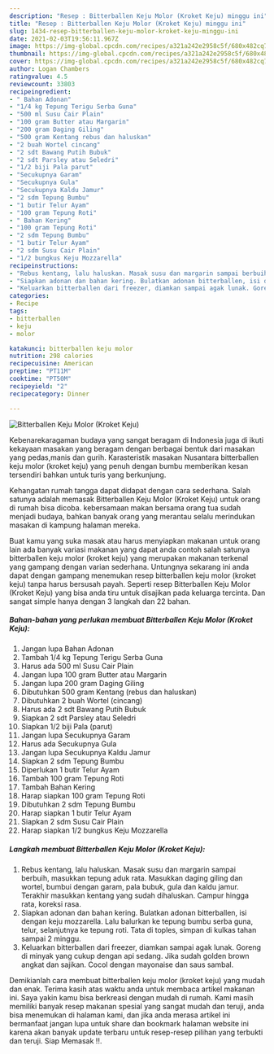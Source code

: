 ```yaml
---
description: "Resep : Bitterballen Keju Molor (Kroket Keju) minggu ini"
title: "Resep : Bitterballen Keju Molor (Kroket Keju) minggu ini"
slug: 1434-resep-bitterballen-keju-molor-kroket-keju-minggu-ini
date: 2021-02-03T19:56:11.967Z
image: https://img-global.cpcdn.com/recipes/a321a242e2958c5f/680x482cq70/bitterballen-keju-molor-kroket-keju-foto-resep-utama.jpg
thumbnail: https://img-global.cpcdn.com/recipes/a321a242e2958c5f/680x482cq70/bitterballen-keju-molor-kroket-keju-foto-resep-utama.jpg
cover: https://img-global.cpcdn.com/recipes/a321a242e2958c5f/680x482cq70/bitterballen-keju-molor-kroket-keju-foto-resep-utama.jpg
author: Logan Chambers
ratingvalue: 4.5
reviewcount: 33803
recipeingredient:
- " Bahan Adonan"
- "1/4 kg Tepung Terigu Serba Guna"
- "500 ml Susu Cair Plain"
- "100 gram Butter atau Margarin"
- "200 gram Daging Giling"
- "500 gram Kentang rebus dan haluskan"
- "2 buah Wortel cincang"
- "2 sdt Bawang Putih Bubuk"
- "2 sdt Parsley atau Seledri"
- "1/2 biji Pala parut"
- "Secukupnya Garam"
- "Secukupnya Gula"
- "Secukupnya Kaldu Jamur"
- "2 sdm Tepung Bumbu"
- "1 butir Telur Ayam"
- "100 gram Tepung Roti"
- " Bahan Kering"
- "100 gram Tepung Roti"
- "2 sdm Tepung Bumbu"
- "1 butir Telur Ayam"
- "2 sdm Susu Cair Plain"
- "1/2 bungkus Keju Mozzarella"
recipeinstructions:
- "Rebus kentang, lalu haluskan. Masak susu dan margarin sampai berbuih, masukkan tepung aduk rata. Masukkan daging giling dan wortel, bumbui dengan garam, pala bubuk, gula dan kaldu jamur. Terakhir masukkan kentang yang sudah dihaluskan. Campur hingga rata, koreksi rasa."
- "Siapkan adonan dan bahan kering. Bulatkan adonan bitterballen, isi dengan keju mozzarella. Lalu balurkan ke tepung bumbu serba guna, telur, selanjutnya ke tepung roti. Tata di toples, simpan di kulkas tahan sampai 2 minggu."
- "Keluarkan bitterballen dari freezer, diamkan sampai agak lunak. Goreng di minyak yang cukup dengan api sedang. Jika sudah golden brown angkat dan sajikan. Cocol dengan mayonaise dan saus sambal."
categories:
- Recipe
tags:
- bitterballen
- keju
- molor

katakunci: bitterballen keju molor 
nutrition: 298 calories
recipecuisine: American
preptime: "PT11M"
cooktime: "PT50M"
recipeyield: "2"
recipecategory: Dinner

---
```



![Bitterballen Keju Molor (Kroket Keju)](https://img-global.cpcdn.com/recipes/a321a242e2958c5f/680x482cq70/bitterballen-keju-molor-kroket-keju-foto-resep-utama.jpg)

Kebenarekaragaman budaya yang sangat beragam di Indonesia juga di ikuti kekayaan masakan yang beragam dengan berbagai bentuk dari masakan yang pedas,manis dan gurih. Karasteristik masakan Nusantara bitterballen keju molor (kroket keju) yang penuh dengan bumbu memberikan kesan tersendiri bahkan untuk turis yang berkunjung.


Kehangatan rumah tangga dapat didapat dengan cara sederhana. Salah satunya adalah memasak Bitterballen Keju Molor (Kroket Keju) untuk orang di rumah bisa dicoba. kebersamaan makan bersama orang tua sudah menjadi budaya, bahkan banyak orang yang merantau selalu merindukan masakan di kampung halaman mereka.



Buat kamu yang suka masak atau harus menyiapkan makanan untuk orang lain ada banyak variasi makanan yang dapat anda contoh salah satunya bitterballen keju molor (kroket keju) yang merupakan makanan terkenal yang gampang dengan varian sederhana. Untungnya sekarang ini anda dapat dengan gampang menemukan resep bitterballen keju molor (kroket keju) tanpa harus bersusah payah.
Seperti resep Bitterballen Keju Molor (Kroket Keju) yang bisa anda tiru untuk disajikan pada keluarga tercinta. Dan sangat simple hanya dengan 3 langkah dan 22 bahan.


<!--inarticleads1-->

##### Bahan-bahan yang perlukan membuat Bitterballen Keju Molor (Kroket Keju):

1. Jangan lupa  Bahan Adonan
1. Tambah 1/4 kg Tepung Terigu Serba Guna
1. Harus ada 500 ml Susu Cair Plain
1. Jangan lupa 100 gram Butter atau Margarin
1. Jangan lupa 200 gram Daging Giling
1. Dibutuhkan 500 gram Kentang (rebus dan haluskan)
1. Dibutuhkan 2 buah Wortel (cincang)
1. Harus ada 2 sdt Bawang Putih Bubuk
1. Siapkan 2 sdt Parsley atau Seledri
1. Siapkan 1/2 biji Pala (parut)
1. Jangan lupa Secukupnya Garam
1. Harus ada Secukupnya Gula
1. Jangan lupa Secukupnya Kaldu Jamur
1. Siapkan 2 sdm Tepung Bumbu
1. Diperlukan 1 butir Telur Ayam
1. Tambah 100 gram Tepung Roti
1. Tambah  Bahan Kering
1. Harap siapkan 100 gram Tepung Roti
1. Dibutuhkan 2 sdm Tepung Bumbu
1. Harap siapkan 1 butir Telur Ayam
1. Siapkan 2 sdm Susu Cair Plain
1. Harap siapkan 1/2 bungkus Keju Mozzarella




<!--inarticleads2-->

##### Langkah membuat  Bitterballen Keju Molor (Kroket Keju):

1. Rebus kentang, lalu haluskan. Masak susu dan margarin sampai berbuih, masukkan tepung aduk rata. Masukkan daging giling dan wortel, bumbui dengan garam, pala bubuk, gula dan kaldu jamur. Terakhir masukkan kentang yang sudah dihaluskan. Campur hingga rata, koreksi rasa.
1. Siapkan adonan dan bahan kering. Bulatkan adonan bitterballen, isi dengan keju mozzarella. Lalu balurkan ke tepung bumbu serba guna, telur, selanjutnya ke tepung roti. Tata di toples, simpan di kulkas tahan sampai 2 minggu.
1. Keluarkan bitterballen dari freezer, diamkan sampai agak lunak. Goreng di minyak yang cukup dengan api sedang. Jika sudah golden brown angkat dan sajikan. Cocol dengan mayonaise dan saus sambal.




Demikianlah cara membuat bitterballen keju molor (kroket keju) yang mudah dan enak. Terima kasih atas waktu anda untuk membaca artikel makanan ini. Saya yakin kamu bisa berkreasi dengan mudah di rumah. Kami masih memiliki banyak resep makanan spesial yang sangat mudah dan teruji, anda bisa menemukan di halaman kami, dan jika anda merasa artikel ini bermanfaat jangan lupa untuk share dan bookmark halaman website ini karena akan banyak update terbaru untuk resep-resep pilihan yang terbukti dan teruji. Siap Memasak !!. 
